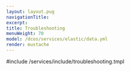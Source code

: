 ```yaml
---
layout: layout.pug
navigationTitle:
excerpt:
title: Troubleshooting
menuWeight: 70
model: /dcos/services/elastic/data.yml
render: mustache
---
```


#include /services/include/troubleshooting.tmpl
